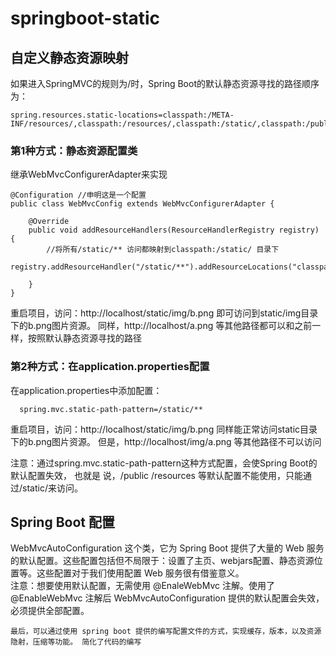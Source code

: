# springboot-static

## 自定义静态资源映射
如果进入SpringMVC的规则为/时，Spring Boot的默认静态资源寻找的路径顺序为：  
```
spring.resources.static-locations=classpath:/META-INF/resources/,classpath:/resources/,classpath:/static/,classpath:/public/
```
### 第1种方式：静态资源配置类
继承WebMvcConfigurerAdapter来实现
```  
@Configuration //申明这是一个配置
public class WebMvcConfig extends WebMvcConfigurerAdapter {

    @Override
    public void addResourceHandlers(ResourceHandlerRegistry registry) {
        //将所有/static/** 访问都映射到classpath:/static/ 目录下
        registry.addResourceHandler("/static/**").addResourceLocations("classpath:/static/");

    }
}
```  
重启项目，访问：http://localhost/static/img/b.png 即可访问到static/img目录下的b.png图片资源。 
         同样，http://localhost/a.png 等其他路径都可以和之前一样，按照默认静态资源寻找的路径

### 第2种方式：在application.properties配置
在application.properties中添加配置：
```
  spring.mvc.static-path-pattern=/static/**
```  
重启项目，访问：http://localhost/static/img/b.png 同样能正常访问static目录下的b.png图片资源。
         但是，http://localhost/img/a.png 等其他路径不可以访问

注意：通过spring.mvc.static-path-pattern这种方式配置，会使Spring Boot的默认配置失效，
也就是 说，/public /resources 等默认配置不能使用，只能通过/static/来访问。

## Spring Boot 配置
 WebMvcAutoConfiguration 这个类，它为 Spring Boot 提供了大量的 Web 服务的默认配置。这些配置包括但不局限于：设置了主页、webjars配置、静态资源位置等。这些配置对于我们使用配置 Web 服务很有借鉴意义。  
 注意：想要使用默认配置，无需使用 @EnaleWebMvc 注解。使用了 @EnableWebMvc 注解后 WebMvcAutoConfiguration 提供的默认配置会失效，必须提供全部配置。
 ```
 最后，可以通过使用 spring boot 提供的编写配置文件的方式，实现缓存，版本，以及资源隐射，压缩等功能。 简化了代码的编写
  ```
